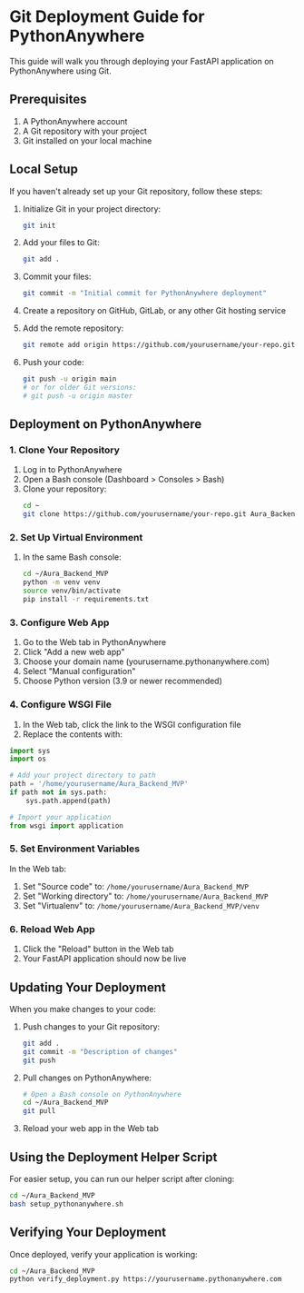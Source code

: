 # Git Deployment Guide for PythonAnywhere

This guide will walk you through deploying your FastAPI application on PythonAnywhere using Git.

## Prerequisites

1. A PythonAnywhere account
2. A Git repository with your project
3. Git installed on your local machine

## Local Setup

If you haven't already set up your Git repository, follow these steps:

1. Initialize Git in your project directory:
   ```bash
   git init
   ```

2. Add your files to Git:
   ```bash
   git add .
   ```

3. Commit your files:
   ```bash
   git commit -m "Initial commit for PythonAnywhere deployment"
   ```

4. Create a repository on GitHub, GitLab, or any other Git hosting service

5. Add the remote repository:
   ```bash
   git remote add origin https://github.com/yourusername/your-repo.git
   ```

6. Push your code:
   ```bash
   git push -u origin main
   # or for older Git versions:
   # git push -u origin master
   ```

## Deployment on PythonAnywhere

### 1. Clone Your Repository

1. Log in to PythonAnywhere
2. Open a Bash console (Dashboard > Consoles > Bash)
3. Clone your repository:
   ```bash
   cd ~
   git clone https://github.com/yourusername/your-repo.git Aura_Backend_MVP
   ```

### 2. Set Up Virtual Environment

1. In the same Bash console:
   ```bash
   cd ~/Aura_Backend_MVP
   python -m venv venv
   source venv/bin/activate
   pip install -r requirements.txt
   ```

### 3. Configure Web App

1. Go to the Web tab in PythonAnywhere
2. Click "Add a new web app"
3. Choose your domain name (yourusername.pythonanywhere.com)
4. Select "Manual configuration"
5. Choose Python version (3.9 or newer recommended)

### 4. Configure WSGI File

1. In the Web tab, click the link to the WSGI configuration file
2. Replace the contents with:

```python
import sys
import os

# Add your project directory to path
path = '/home/yourusername/Aura_Backend_MVP'
if path not in sys.path:
    sys.path.append(path)

# Import your application
from wsgi import application
```

### 5. Set Environment Variables

In the Web tab:
1. Set "Source code" to: `/home/yourusername/Aura_Backend_MVP`
2. Set "Working directory" to: `/home/yourusername/Aura_Backend_MVP`
3. Set "Virtualenv" to: `/home/yourusername/Aura_Backend_MVP/venv`

### 6. Reload Web App

1. Click the "Reload" button in the Web tab
2. Your FastAPI application should now be live

## Updating Your Deployment

When you make changes to your code:

1. Push changes to your Git repository:
   ```bash
   git add .
   git commit -m "Description of changes"
   git push
   ```

2. Pull changes on PythonAnywhere:
   ```bash
   # Open a Bash console on PythonAnywhere
   cd ~/Aura_Backend_MVP
   git pull
   ```

3. Reload your web app in the Web tab

## Using the Deployment Helper Script

For easier setup, you can run our helper script after cloning:
```bash
cd ~/Aura_Backend_MVP
bash setup_pythonanywhere.sh
```

## Verifying Your Deployment

Once deployed, verify your application is working:
```bash
cd ~/Aura_Backend_MVP
python verify_deployment.py https://yourusername.pythonanywhere.com
```
